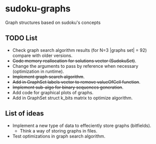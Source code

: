 # sudoku-graphs
Graph structures based on sudoku's concepts

## TODO List

* Check graph search algorithm results (for N=3 |graphs set| = 92) compare with older versions.
* ~~Code memory reallocation for solutions vector (SudokuSet)~~.
* Change the arguments to pass by reference when necessary (optimization in runtime).
* ~~Implement graph search algorithm~~.
* ~~Add in GraphSet labels vector to remove valueOfCell function~~.
* ~~Implement sub-algo for binary sequences generation~~.
* Add code for graphical plots of graphs.
* Add in GraphSet struct k_bits matrix to optimize algorithm.

## List of ideas

* Implement a new type of data to effeciently store graphs (bitfields).
    * Think a way of storing graphs in files.
* Test optimizations in graph search algorithm.